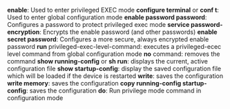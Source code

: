 **enable**: Used to enter privileged EXEC mode
**configure terminal** or **conf t**: Used to enter global configuration mode
**enable password password**: Configures a password to protect privileged exec mode
**service password-encryption**: Encrypts the enable password (and other passwords)
**enable secret password**: Configures a more secure, always encrypted enable password
**run** privileged-exec-level-command: executes a privileged-ecec level command from global configuration mode
**no** command: removes the command
**show running-config** or **sh run**: displays the current, active configuration file
**show startup-config**: display the saved configuration file which will be loaded if the device is restarted
**write**: saves the configuration
**write memory**: saves the configuration
**copy running-config startup-config**: saves the configuration
**do**: Run privilege mode command in configuration mode


